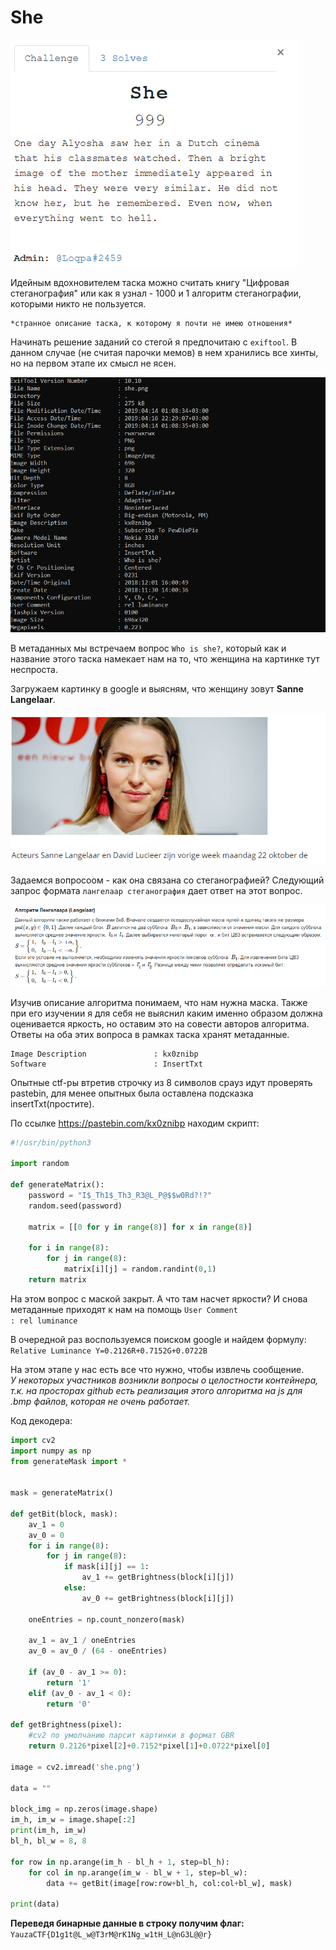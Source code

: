 # She
![task](./images/task.png)

Идейным вдохновителем таска можно считать книгу "Цифровая стеганография" или как я узнал - 1000 и 1 алгоритм стеганографии, которыми никто не пользуется.

	*странное описание таска, к которому я почти не имею отношения*
	
Начинать решение заданий со стегой я предпочитаю с `exiftool`. В данном случае (не считая парочки мемов) в нем хранились все хинты, но на первом этапе их смысл не ясен. 

![exif](./images/exiftool.png)

В метаданных мы встречаем вопрос `Who is she?`, который как и название этого таска намекает нам на то, что женщина на картинке тут неспроста.

Загружаем картинку в google и выясням, что женщину зовут **Sanne Langelaar**.

![google](./images/google.png)

Задаемся вопросоом - как она связана со стеганографией? Следующий запрос формата `лангелаар стеганография` дает ответ на этот вопрос.

![langelaar](./images/langelaar.png)

Изучив описание алгоритма понимаем, что нам нужна маска. Также при его изучении я для себя не выяснил каким именно образом должна оценивается яркость, но оставим это на совести авторов алгоритма. <br />
Ответы на оба этих вопроса в рамках таска хранят метаданные.

	Image Description               : kx0znibp
	Software                        : InsertTxt

Опытные ctf-ры втретив строчку из 8 символов срауз идут проверять pastebin, для менее опытных была оставлена подсказка insertTxt(простите).

По ссылке https://pastebin.com/kx0znibp находим скрипт:
```python
#!/usr/bin/python3

import random

def generateMatrix():    
    password = "I$_Th1$_Th3_R3@L_P@$$w0Rd?!?"
    random.seed(password)
    
    matrix = [[0 for y in range(8)] for x in range(8)]

    for i in range(8):
        for j in range(8):
            matrix[i][j] = random.randint(0,1)
    return matrix
```
На этом вопрос с маской закрыт. А что там насчет яркости? И снова метаданные приходят к нам на помощь
	`User Comment                    : rel luminance`

В очередной раз воспользуемcя поиском google и найдем формулу:
	`Relative Luminance Y=0.2126R+0.7152G+0.0722B`
	
На этом этапе у нас есть все что нужно, чтобы извлечь сообщение. <br />
*У некоторых участников возникли вопросы о целостности контейнера, т.к. на просторах github есть реализация этого алгоритма на js для .bmp файлов, которая не очень работает.*
 
Код декодера:
```python
import cv2
import numpy as np
from generateMask import *


mask = generateMatrix()

def getBit(block, mask):
    av_1 = 0
    av_0 = 0
    for i in range(8):
        for j in range(8):
            if mask[i][j] == 1:
                av_1 += getBrightness(block[i][j])
            else:
                av_0 += getBrightness(block[i][j])

    oneEntries = np.count_nonzero(mask)

    av_1 = av_1 / oneEntries
    av_0 = av_0 / (64 - oneEntries)

    if (av_0 - av_1 >= 0):
        return '1'
    elif (av_0 - av_1 < 0):
        return '0'

def getBrightness(pixel):
    #cv2 по умолчанию парсит картинки в формат GBR
    return 0.2126*pixel[2]+0.7152*pixel[1]+0.0722*pixel[0]

image = cv2.imread('she.png')

data = ""

block_img = np.zeros(image.shape)
im_h, im_w = image.shape[:2]
print(im_h, im_w)
bl_h, bl_w = 8, 8

for row in np.arange(im_h - bl_h + 1, step=bl_h):
    for col in np.arange(im_w - bl_w + 1, step=bl_w):
        data += getBit(image[row:row+bl_h, col:col+bl_w], mask)

print(data)       
```

**Переведя бинарные данные в строку получим флаг:** `YauzaCTF{D1g1t@L_w@T3rM@rK1Ng_w1tH_L@nG3L@@r}`        


